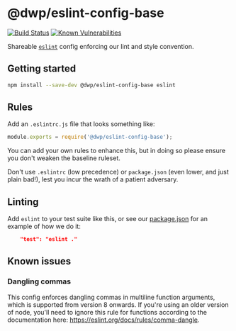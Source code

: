 # @dwp/eslint-config-base
[![Build Status](https://travis-ci.org/dwp/eslint-config-base.svg?branch=master)](https://travis-ci.org/dwp/eslint-config-base) [![Known Vulnerabilities](https://snyk.io/test/github/dwp/eslint-config-base/badge.svg)](https://snyk.io/test/github/dwp/eslint-config-base)

Shareable [`eslint`](http://eslint.org) config enforcing our lint and style convention.

## Getting started

```sh
npm install --save-dev @dwp/eslint-config-base eslint
```

## Rules

Add an `.eslintrc.js` file that looks something like:

```js
module.exports = require('@dwp/eslint-config-base');
```

You can add your own rules to enhance this, but in doing so please ensure you don't weaken the baseline ruleset.

Don't use `.eslintrc` (low precedence) or `package.json` (even lower, and just plain bad!), lest you incur the wrath of a patient adversary.

## Linting

Add `eslint` to your test suite like this, or see our [package.json](package.json) for an example of how we do it:

```json
    "test": "eslint ."
```

## Known issues

### Dangling commas

This config enforces dangling commas in multiline function arguments, which is supported from version 8 onwards. If you're using an older version of node, you'll need to ignore this rule for functions according to the documentation here: https://eslint.org/docs/rules/comma-dangle.
